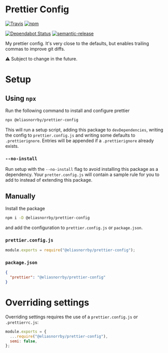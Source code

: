 # Prettier Config

[![Travis](https://img.shields.io/travis/com/eliasnorrby/prettier-config?style=for-the-badge)](https://travis-ci.com/eliasnorrby/prettier-config)
[![npm](https://img.shields.io/npm/v/@eliasnorrby/prettier-config?style=for-the-badge)](https://www.npmjs.com/package/@eliasnorrby/prettier-config)

[![Dependabot Status](https://api.dependabot.com/badges/status?host=github&repo=eliasnorrby/prettier-config)](https://dependabot.com)
[![semantic-release](https://img.shields.io/badge/%20%20%F0%9F%93%A6%F0%9F%9A%80-semantic--release-e10079.svg)](https://github.com/semantic-release/semantic-release)

My prettier config. It's very close to the defaults, but enables trailing commas
to improve git diffs.

:warning: Subject to change in the future.

# Setup

## Using `npx`

Run the following command to install and configure prettier

```sh
npx @eliasnorrby/prettier-config
```

This will run a setup script, adding this package to `devDependencies`, writing
the config to `prettier.config.js` and writing some defaults to
`.prettierignore`. Entries will be appended if a `.prettierignore` already
exists.

### `--no-install`

Run setup with the `--no-install` flag to avoid installing this package as a
dependency. Your `pretter.config.js` will contain a sample rule for you to add
to instead of extending this package.

## Manually

Install the package

```sh
npm i -D @eliasnorrby/prettier-config
```

and add the configuration to `prettier.config.js` or `package.json`.

### `prettier.config.js`

```js
module.exports = require("@eliasnorrby/prettier-config");
```

### `package.json`

```json
{
  "prettier": "@eliasnorrby/prettier-config"
}
```

# Overriding settings

Overriding settings requires the use of a `prettier.config.js` or
`.prettierrc.js`:

```js
module.exports = {
  ...require("@eliasnorrby/prettier-config"),
  semi: false,
};
```
